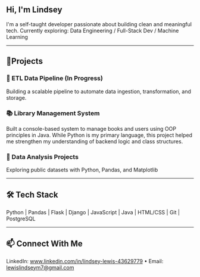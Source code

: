 ## Hi, I'm Lindsey

I'm a self-taught developer passionate about building clean and meaningful tech.
Currently exploring: Data Engineering / Full-Stack Dev / Machine Learning

___

## 🚀Projects

### 🔧 ETL Data Pipeline (In Progress)
Building a scalable pipeline to automate data ingestion, transformation, and storage.

### 📚 Library Management System
Built a console-based system to manage books and users using OOP principles in Java.
While Python is my primary language, this project helped me strengthen my understanding of backend logic and class structures.

### 🧪 Data Analysis Projects
Exploring public datasets with Python, Pandas, and Matplotlib

___

## 🛠 Tech Stack
Python | Pandas | Flask | Django | JavaScript | Java | HTML/CSS | Git | PostgreSQL

___

## 📫 Connect With Me
LinkedIn: www.linkedin.com/in/lindsey-lewis-43629779 • Email: lewislindseym7@gmail.com
